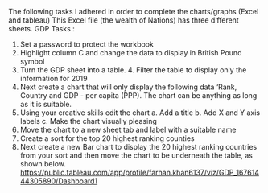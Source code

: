 The following tasks I adhered in order to complete the charts/graphs (Excel and tableau)
This Excel file (the wealth of Nations) has three different sheets.
GDP Tasks : 
1. Set a password to protect the workbook 
2. Highlight column C and change the data to display in British Pound symbol 
3. Turn the GDP sheet into a table. 4. Filter the table to display only the information for 2019
 5. Next create a chart that will only display the following data ‘Rank, Country and GDP - per capita (PPP). The chart can be anything as long as it is suitable.
 6. Using your creative skills edit the chart a. Add a title b. Add X and Y axis labels c. Make the chart visually pleasing 
7. Move the chart to a new sheet tab and label with a suitable name 
8. Create a sort for the top 20 highest ranking counties 
9. Next create a new Bar chart to display the 20 highest ranking countries from your sort and then move the chart to be underneath the table, as shown below.
https://public.tableau.com/app/profile/farhan.khan6137/viz/GDP_16761444305890/Dashboard1


